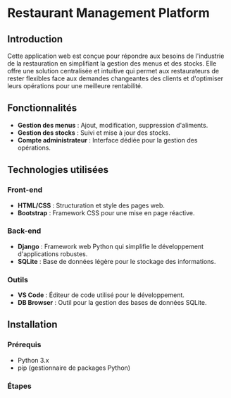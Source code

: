 # Restaurant Management Platform

## Introduction
Cette application web est conçue pour répondre aux besoins de l'industrie de la restauration en simplifiant la gestion des menus et des stocks. Elle offre une solution centralisée et intuitive qui permet aux restaurateurs de rester flexibles face aux demandes changeantes des clients et d'optimiser leurs opérations pour une meilleure rentabilité.

## Fonctionnalités
- **Gestion des menus** : Ajout, modification, suppression d'aliments.
- **Gestion des stocks** : Suivi et mise à jour des stocks.
- **Compte administrateur** : Interface dédiée pour la gestion des opérations.

## Technologies utilisées
### Front-end
- **HTML/CSS** : Structuration et style des pages web.
- **Bootstrap** : Framework CSS pour une mise en page réactive.

### Back-end
- **Django** : Framework web Python qui simplifie le développement d'applications robustes.
- **SQLite** : Base de données légère pour le stockage des informations.

### Outils
- **VS Code** : Éditeur de code utilisé pour le développement.
- **DB Browser** : Outil pour la gestion des bases de données SQLite.

## Installation

### Prérequis
- Python 3.x
- pip (gestionnaire de packages Python)

### Étapes

